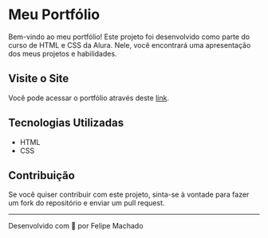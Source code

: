# Meu Portfólio

Bem-vindo ao meu portfólio! Este projeto foi desenvolvido como parte do curso de HTML e CSS da Alura. Nele, você encontrará uma apresentação dos meus projetos e habilidades.

## Visite o Site

Você pode acessar o portfólio através deste [link](https://portifolio-1-one.vercel.app/index.html).

## Tecnologias Utilizadas

- HTML
- CSS

## Contribuição

Se você quiser contribuir com este projeto, sinta-se à vontade para fazer um fork do repositório e enviar um pull request.

---

Desenvolvido com 💙 por Felipe Machado
